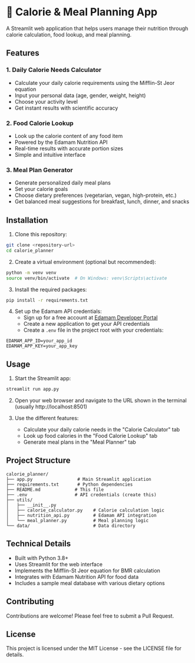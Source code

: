 # 🥗 Calorie & Meal Planning App

A Streamlit web application that helps users manage their nutrition through calorie calculation, food lookup, and meal planning.

## Features

### 1. Daily Calorie Needs Calculator
- Calculate your daily calorie requirements using the Mifflin-St Jeor equation
- Input your personal data (age, gender, weight, height)
- Choose your activity level
- Get instant results with scientific accuracy

### 2. Food Calorie Lookup
- Look up the calorie content of any food item
- Powered by the Edamam Nutrition API
- Real-time results with accurate portion sizes
- Simple and intuitive interface

### 3. Meal Plan Generator
- Generate personalized daily meal plans
- Set your calorie goals
- Choose dietary preferences (vegetarian, vegan, high-protein, etc.)
- Get balanced meal suggestions for breakfast, lunch, dinner, and snacks

## Installation

1. Clone this repository:
```bash
git clone <repository-url>
cd calorie_planner
```

2. Create a virtual environment (optional but recommended):
```bash
python -m venv venv
source venv/bin/activate  # On Windows: venv\Scripts\activate
```

3. Install the required packages:
```bash
pip install -r requirements.txt
```

4. Set up the Edamam API credentials:
   - Sign up for a free account at [Edamam Developer Portal](https://developer.edamam.com/)
   - Create a new application to get your API credentials
   - Create a `.env` file in the project root with your credentials:
```
EDAMAM_APP_ID=your_app_id
EDAMAM_APP_KEY=your_app_key
```

## Usage

1. Start the Streamlit app:
```bash
streamlit run app.py
```

2. Open your web browser and navigate to the URL shown in the terminal (usually http://localhost:8501)

3. Use the different features:
   - Calculate your daily calorie needs in the "Calorie Calculator" tab
   - Look up food calories in the "Food Calorie Lookup" tab
   - Generate meal plans in the "Meal Planner" tab

## Project Structure

```
calorie_planner/
├── app.py                 # Main Streamlit application
├── requirements.txt       # Python dependencies
├── README.md             # This file
├── .env                  # API credentials (create this)
├── utils/
│   ├── __init__.py
│   ├── calorie_calculator.py    # Calorie calculation logic
│   ├── nutrition_api.py         # Edamam API integration
│   └── meal_planner.py          # Meal planning logic
└── data/                        # Data directory
```

## Technical Details

- Built with Python 3.8+
- Uses Streamlit for the web interface
- Implements the Mifflin-St Jeor equation for BMR calculation
- Integrates with Edamam Nutrition API for food data
- Includes a sample meal database with various dietary options

## Contributing

Contributions are welcome! Please feel free to submit a Pull Request.

## License

This project is licensed under the MIT License - see the LICENSE file for details. 